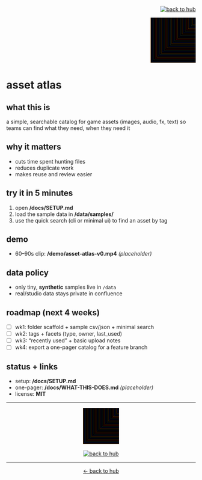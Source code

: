 <p align="right">
  <a href="https://github.com/ludus-scrinium/ludus-scrinium-hub">
    <img src="https://img.shields.io/badge/←%20back%20to%20hub-111?style=for-the-badge" alt="back to hub">
  </a>
</p>

<p align="right">
  <img src="./docs/heropfp.png" alt="asset atlas" width="120">
</p>

# asset atlas

## what this is
a simple, searchable catalog for game assets (images, audio, fx, text) so teams can find what they need, when they need it

## why it matters
- cuts time spent hunting files
- reduces duplicate work
- makes reuse and review easier

## try it in 5 minutes
1)  open **/docs/SETUP.md**  
2)  load the sample data in **/data/samples/**  
3)  use the quick search (cli or minimal ui) to find an asset by tag

## demo
- 60–90s clip: **/demo/asset-atlas-v0.mp4** *(placeholder)*

## data policy
- only tiny, **synthetic** samples live in `/data`
- real/studio data stays private in confluence

## roadmap (next 4 weeks)
- [ ] wk1: folder scaffold + sample csv/json + minimal search
- [ ] wk2: tags + facets (type, owner, last_used)
- [ ] wk3: “recently used” + basic upload notes
- [ ] wk4: export a one-pager catalog for a feature branch

## status + links
- setup: **/docs/SETUP.md**
- one-pager: **/docs/WHAT-THIS-DOES.md** *(placeholder)*
- license: **MIT**

---

<p align="center">
  <img src="./docs/heropfp.png" alt="asset atlas" width="96">
</p>

<p align="center">
  <a href="https://github.com/ludus-scrinium/ludus-scrinium-hub">
    <img src="https://img.shields.io/badge/←%20back%20to%20hub-111?style=for-the-badge" alt="back to hub">
  </a>
</p>


---

<p align="center"><a href="https://github.com/ludus-scrinium/ludus-scrinium-hub">← back to hub</a></p>
